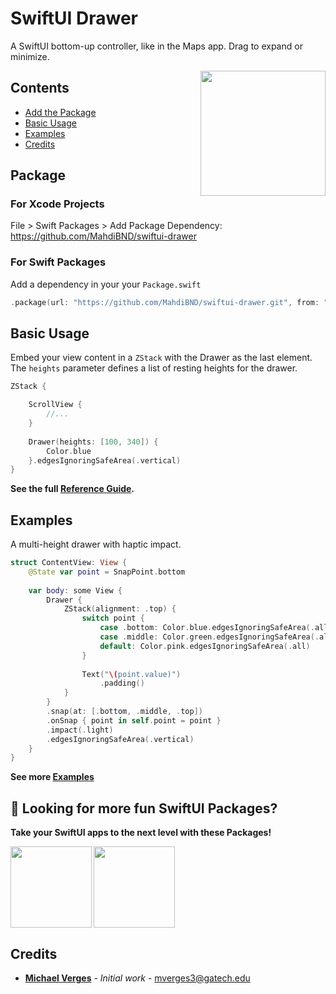 # SwiftUI Drawer

A SwiftUI bottom-up controller, like in the Maps app. Drag to expand or minimize.

<img src=https://raw.githubusercontent.com/maustinstar/swiftui-drawer/master/Docs/Media/white-drawer.gif width=200 align="right" />

## Contents

- [Add the Package](#package)
- [Basic Usage](#basic-usage)
- [Examples](#examples)
- [Credits](#credits)

## Package

### For Xcode Projects

File > Swift Packages > Add Package Dependency: https://github.com/MahdiBND/swiftui-drawer

### For Swift Packages

Add a dependency in your your `Package.swift`

```swift
.package(url: "https://github.com/MahdiBND/swiftui-drawer.git", from: "0.1.0"),
```

## Basic Usage

Embed your view content in a `ZStack` with the Drawer as the last element. The `heights` parameter defines a list of resting heights for the drawer.

```swift
ZStack {

    ScrollView {
        //...
    }
    
    Drawer(heights: [100, 340]) {
        Color.blue
    }.edgesIgnoringSafeArea(.vertical)
}
```

**See the full [Reference Guide](https://github.com/maustinstar/swiftui-drawer/blob/master/Docs/Reference.md).**

## Examples

A multi-height drawer with haptic impact.

```swift
struct ContentView: View {
	@State var point = SnapPoint.bottom
	
	var body: some View {
		Drawer {
			ZStack(alignment: .top) {
				switch point {
					case .bottom: Color.blue.edgesIgnoringSafeArea(.all).animation(.spring())
					case .middle: Color.green.edgesIgnoringSafeArea(.all)
					default: Color.pink.edgesIgnoringSafeArea(.all)
				}
				
				Text("\(point.value)")
					.padding()
			}
		}
		.snap(at: [.bottom, .middle, .top])
		.onSnap { point in self.point = point }
		.impact(.light)
		.edgesIgnoringSafeArea(.vertical)
	}
}
```
**See more [Examples](https://github.com/maustinstar/swiftui-drawer/blob/master/Docs/Examples.md)**

## 🚀 Looking for more fun SwiftUI Packages?

**Take your SwiftUI apps to the next level with these Packages!**

<a href="https://github.com/maustinstar/shiny">
  <img src="https://github-readme-stats.vercel.app/api/pin/?username=maustinstar&repo=shiny" height=130 align="left" />
</a>

<a href="https://github.com/maustinstar/liquid">
  <img src="https://github-readme-stats.vercel.app/api/pin/?username=maustinstar&repo=liquid" height=130 />
</a>

## Credits

* [**Michael Verges**](https://github.com/maustinstar) - *Initial work* - mverges3@gatech.edu
